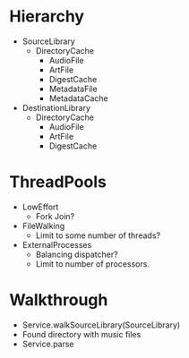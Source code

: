 # Hierarchy

- SourceLibrary
	- DirectoryCache
		- AudioFile
		- ArtFile
		- DigestCache
		- MetadataFile
		- MetadataCache
- DestinationLibrary
	- DirectoryCache
		- AudioFile
		- ArtFile
		- DigestCache

# ThreadPools

- LowEffort
	- Fork Join?
- FileWalking
	- Limit to some number of threads?
- ExternalProcesses
	- Balancing dispatcher?
	- Limit to number of processors.

# Walkthrough

- Service.walkSourceLibrary(SourceLibrary)
- Found directory with music files
- Service.parse
